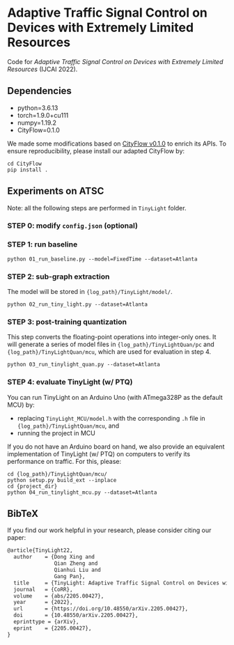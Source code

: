 # Adaptive Traffic Signal Control on Devices with Extremely Limited Resources

Code for _Adaptive Traffic Signal Control on Devices with Extremely Limited Resources_ (IJCAI 2022). 

## Dependencies
- python=3.6.13
- torch=1.9.0+cu111
- numpy=1.19.2
- CityFlow=0.1.0 

We made some modifications based on [CityFlow v0.1.0](https://github.com/cityflow-project/CityFlow) to enrich its APIs. To ensure reproducibility, please install our adapted CityFlow by: 
```shell
cd CityFlow
pip install .
```

## Experiments on ATSC

Note: all the following steps are performed in `TinyLight` folder.  
### STEP 0: modify `config.json` (optional)

### STEP 1: run baseline 
```shell
python 01_run_baseline.py --model=FixedTime --dataset=Atlanta
```

### STEP 2: sub-graph extraction
The model will be stored in `{log_path}/TinyLight/model/`.
```shell
python 02_run_tiny_light.py --dataset=Atlanta
```

### STEP 3: post-training quantization 

This step converts the floating-point operations into integer-only ones. It will generate a series of model files in `{log_path}/TinyLightQuan/pc` and 
`{log_path}/TinyLightQuan/mcu`, which are used for evaluation in step 4. 
```shell
python 03_run_tinylight_quan.py --dataset=Atlanta 
```

### STEP 4: evaluate TinyLight (w/ PTQ)

You can run TinyLight on an Arduino Uno (with ATmega328P as the default MCU) by: 
 
- replacing `TinyLight_MCU/model.h` with the corresponding `.h` file in `{log_path}/TinyLightQuan/mcu`, and
- running the project in MCU 


If you do not have an Arduino board on hand, we also provide an equivalent implementation of TinyLight (w/ PTQ) on computers to verify its performance on traffic. For this, please: 
```shell 
cd {log_path}/TinyLightQuan/mcu/ 
python setup.py build_ext --inplace
cd {project_dir}
python 04_run_tinylight_mcu.py --dataset=Atlanta 
```

## BibTeX

If you find our work helpful in your research, please consider citing our paper:
```tex
@article{TinyLight22,
  author    = {Dong Xing and
               Qian Zheng and
               Qianhui Liu and
               Gang Pan},
  title     = {TinyLight: Adaptive Traffic Signal Control on Devices with Extremely Limited Resources},
  journal   = {CoRR},
  volume    = {abs/2205.00427},
  year      = {2022},
  url       = {https://doi.org/10.48550/arXiv.2205.00427},
  doi       = {10.48550/arXiv.2205.00427},
  eprinttype = {arXiv},
  eprint    = {2205.00427},
}
```
